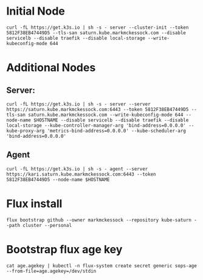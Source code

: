 # Initial Node
`curl -fL https://get.k3s.io | sh -s - server --cluster-init --token 5812F38EB47449D5 --tls-san saturn.kube.markmckessock.com --disable servicelb --disable traefik --disable local-storage --write-kubeconfig-mode 644`
# Additional Nodes
## Server:
`curl -fL https://get.k3s.io | sh -s - server --server https://saturn.kube.markmckessock.com:6443 --token 5812F38EB47449D5 --tls-san saturn.kube.markmckessock.com --write-kubeconfig-mode 644 --node-name $HOSTNAME --disable servicelb --disable traefik --disable local-storage --kube-controller-manager-arg 'bind-address=0.0.0.0' --kube-proxy-arg 'metrics-bind-address=0.0.0.0' --kube-scheduler-arg 'bind-address=0.0.0.0'`
## Agent
`curl -fL https://get.k3s.io | sh -s - agent --server https://kari.saturn.kube.markmckessock.com:6443 --token 5812F38EB47449D5 --node-name $HOSTNAME`

# Flux install
`flux bootstrap github --owner markmckessock --repository kube-saturn --path cluster --personal`
# Bootstrap flux age key
`cat age.agekey | kubectl -n flux-system create secret generic sops-age --from-file=age.agekey=/dev/stdin`
